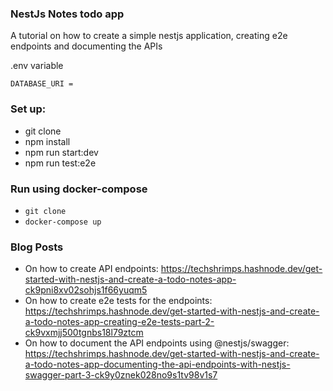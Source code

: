 ### NestJs Notes todo app

A tutorial on how to create a simple nestjs application, creating e2e endpoints and documenting the APIs

.env variable

```
DATABASE_URI = 
```

### Set up:

- git clone
- npm install
- npm run start:dev
- npm run test:e2e

### Run using docker-compose
- `git clone`
- `docker-compose up`

### Blog Posts

- On how to create API endpoints: https://techshrimps.hashnode.dev/get-started-with-nestjs-and-create-a-todo-notes-app-ck9pni8xv02sohjs1f66yuqm5
- On how to create e2e tests for the endpoints: https://techshrimps.hashnode.dev/get-started-with-nestjs-and-create-a-todo-notes-app-creating-e2e-tests-part-2-ck9vxmjj500tgnbs18l79ztcm
- On how to document the API endpoints using @nestjs/swagger: https://techshrimps.hashnode.dev/get-started-with-nestjs-and-create-a-todo-notes-app-documenting-the-api-endpoints-with-nestjs-swagger-part-3-ck9y0znek028no9s1tv98v1s7